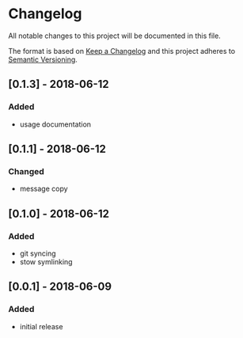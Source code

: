 # Changelog

All notable changes to this project will be documented in this file.

The format is based on [Keep a Changelog](http://keepachangelog.com/en/1.0.0/)
and this project adheres to [Semantic Versioning](http://semver.org/spec/v2.0.0.html).

## [0.1.3] - 2018-06-12
### Added
* usage documentation

## [0.1.1] - 2018-06-12
### Changed
* message copy

## [0.1.0] - 2018-06-12
### Added
* git syncing
* stow symlinking

## [0.0.1] - 2018-06-09
### Added
* initial release
